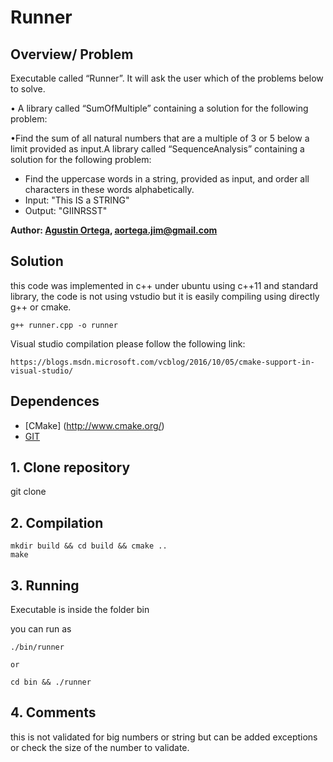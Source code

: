 # Runner

## Overview/ Problem
Executable called “Runner”. It will ask the user which of the problems below to solve.

• A library called “SumOfMultiple” containing a solution for the following problem:

•Find the sum of all natural numbers that are a multiple of 3 or 5 below a limit provided
as input.A library called “SequenceAnalysis” containing a solution for the following problem:
- Find the uppercase words in a string, provided as input, and order all characters in these
words alphabetically.
- Input: "This IS a STRING"
- Output: "GIINRSST"


**Author: [Agustin Ortega](https://github.com/agusorte), aortega.jim@gmail.com**

## Solution
this code was implemented in c++ under ubuntu using c++11 and standard library, the code is not using vstudio but it is easily compiling using directly g++ or cmake.

	g++ runner.cpp -o runner
	
Visual studio compilation please follow the following link:

	https://blogs.msdn.microsoft.com/vcblog/2016/10/05/cmake-support-in-visual-studio/


## Dependences

- [CMake] (http://www.cmake.org/) 
- [GIT](https://git-scm.com/)



## 1. Clone repository

git clone 


## 2. Compilation

	mkdir build && cd build && cmake ..
	make



## 3. Running

Executable is inside the folder bin

you can run as

	./bin/runner

	or

	cd bin && ./runner




## 4. Comments

this is not validated for big numbers or string but can be added exceptions or check the size of the number to validate.

